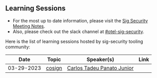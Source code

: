 ##  Learning Sessions

- For the most up to date information, please visit the [Sig Security Meeting Notes](https://docs.google.com/document/d/1P2xejC7lEkOV_Z-8E0oZPXLK5HOnUPNuRqKP0ZQ5fpg).
- Also, please check out the slack channel at [#otel-sig-security](https://cloud-native.slack.com/archives/C05A85QC281).

Here is the list of learning sessions hosted by sig-security tooling community:

| **Date**   | **Topic**                                                              | **Speaker(s)**                                                                                          | **Link**                                     |
| ---------- | :--------------------------------------------------------------------: | ------------------------------------------------------------------------------------------------------- | :------------------------------------------: |
| 03-29-2023 | [cosign](https://github.com/sigstore/cosign)                           | [Carlos Tadeu Panato Junior](https://github.com/cpanato)                                                |   |
